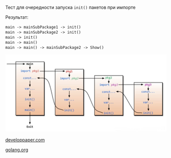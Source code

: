 Тест для очередности запуска `init()` пакетов при импорте

Результат:

```main -> mainsubPackage1 -> subPackage -> init()
main -> mainSubPackage1 -> init()
main -> mainSubPackage2 -> init()
main -> init()
main -> main()
main -> main() -> mainSubPackage2 -> Show()
```

![картинка](https://github.com/alekseysychev/test_initOrder/blob/main/image.jpg?raw=true)

[developpaper.com](https://developpaper.com/detailed-explanation-of-init-function-in-go-language/)

[golang.org](https://golang.org/doc/effective_go#init)
